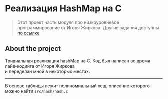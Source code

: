 # Реализация HashMap на С


> Этот проект часть модуля про низкоуровневое программирование
> от Игоря Жиркова. Другие задания доступны 
> [по ссылке](https://gitlab.se.ifmo.ru/c-language/main/-/wikis/%D0%9A%D1%83%D1%80%D1%81-%22%D0%9F%D1%80%D0%BE%D0%B3%D1%80%D0%B0%D0%BC%D0%BC%D0%B8%D1%80%D0%BE%D0%B2%D0%B0%D0%BD%D0%B8%D0%B5-%D0%BD%D0%B0-C%22)


## About the project
Тривиальная реализация hashMap на С. Код был написан во время лайв-кодинга от Игоря Жиркова 
<br/> и переделан мной в некоторых местах.

---

В основе таблицы лежит полиномиальный хеш, описание которого можно найти ```src/hash/hash.c```